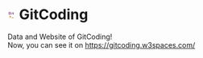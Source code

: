 # ![icon](https://raw.githubusercontent.com/smopuim2/OJ-data/main/ico.ico)  GitCoding

Data and Website of GitCoding!  
Now, you can see it on <https://gitcoding.w3spaces.com/>
